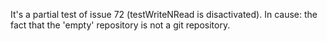 It's a partial test of issue 72 (testWriteNRead is disactivated). In cause: the fact that the 'empty' repository is not a git repository.